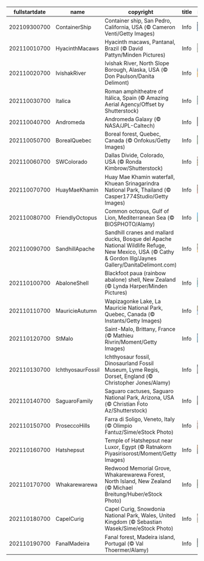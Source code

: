 |fullstartdate|name|copyright|title|image|
|--|--|--|--|--|
202109300700|ContainerShip|Container ship, San Pedro, California, USA (© Cameron Venti/Getty Images)|Info|![](/en-AU/2021/10/202109300700ContainerShip.jpg)|
202110010700|HyacinthMacaws|Hyacinth macaws, Pantanal, Brazil (© David Pattyn/Minden Pictures)|Info|![](/en-AU/2021/10/202110010700HyacinthMacaws.jpg)|
202110020700|IvishakRiver|Ivishak River, North Slope Borough, Alaska, USA (© Don Paulson/Danita Delimont)|Info|![](/en-AU/2021/10/202110020700IvishakRiver.jpg)|
202110030700|Italica|Roman amphitheatre of Itálica, Spain (© Amazing Aerial Agency/Offset by Shutterstock)|Info|![](/en-AU/2021/10/202110030700Italica.jpg)|
202110040700|Andromeda|Andromeda Galaxy (© NASA/JPL-Caltech)|Info|![](/en-AU/2021/10/202110040700Andromeda.jpg)|
202110050700|BorealQuebec|Boreal forest, Quebec, Canada (© Onfokus/Getty Images)|Info|![](/en-AU/2021/10/202110050700BorealQuebec.jpg)|
202110060700|SWColorado|Dallas Divide, Colorado, USA (© Ronda Kimbrow/Shutterstock)|Info|![](/en-AU/2021/10/202110060700SWColorado.jpg)|
202110070700|HuayMaeKhamin|Huay Mae Khamin waterfall, Khuean Srinagarindra National Park, Thailand (© Casper1774Studio/Getty Images)|Info|![](/en-AU/2021/10/202110070700HuayMaeKhamin.jpg)|
202110080700|FriendlyOctopus|Common octopus, Gulf of Lion, Mediterranean Sea (© BIOSPHOTO/Alamy)|Info|![](/en-AU/2021/10/202110080700FriendlyOctopus.jpg)|
202110090700|SandhillApache|Sandhill cranes and mallard ducks, Bosque del Apache National Wildlife Refuge, New Mexico, USA (© Cathy & Gordon Illg/Jaynes Gallery/DanitaDelimont.com)|Info|![](/en-AU/2021/10/202110090700SandhillApache.jpg)|
202110100700|AbaloneShell|Blackfoot paua (rainbow abalone) shell, New Zealand (© Lynda Harper/Minden Pictures)|Info|![](/en-AU/2021/10/202110100700AbaloneShell.jpg)|
202110110700|MauricieAutumn|Wapizagonke Lake, La Mauricie National Park, Quebec, Canada (© Instants/Getty Images)|Info|![](/en-AU/2021/10/202110110700MauricieAutumn.jpg)|
202110120700|StMalo|Saint-Malo, Brittany, France (© Mathieu Rivrin/Moment/Getty Images)|Info|![](/en-AU/2021/10/202110120700StMalo.jpg)|
202110130700|IchthyosaurFossil|Ichthyosaur fossil, Dinosaurland Fossil Museum, Lyme Regis, Dorset, England (© Christopher Jones/Alamy)|Info|![](/en-AU/2021/10/202110130700IchthyosaurFossil.jpg)|
202110140700|SaguaroFamily|Saguaro cactuses, Saguaro National Park, Arizona, USA (© Christian Foto Az/Shutterstock)|Info|![](/en-AU/2021/10/202110140700SaguaroFamily.jpg)|
202110150700|ProseccoHills|Farra di Soligo, Veneto, Italy (© Olimpio Fantuz/Sime/eStock Photo)|Info|![](/en-AU/2021/10/202110150700ProseccoHills.jpg)|
202110160700|Hatshepsut|Temple of Hatshepsut near Luxor, Egypt (© Ratnakorn Piyasirisorost/Moment/Getty Images)|Info|![](/en-AU/2021/10/202110160700Hatshepsut.jpg)|
202110170700|Whakarewarewa|Redwood Memorial Grove, Whakarewarewa Forest, North Island, New Zealand (© Michael Breitung/Huber/eStock Photo)|Info|![](/en-AU/2021/10/202110170700Whakarewarewa.jpg)|
202110180700|CapelCurig|Capel Curig, Snowdonia National Park, Wales, United Kingdom (© Sebastian Wasek/Sime/eStock Photo)|Info|![](/en-AU/2021/10/202110180700CapelCurig.jpg)|
202110190700|FanalMadeira|Fanal forest, Madeira island, Portugal (© Val Thoermer/Alamy)|Info|![](/en-AU/2021/10/202110190700FanalMadeira.jpg)|
